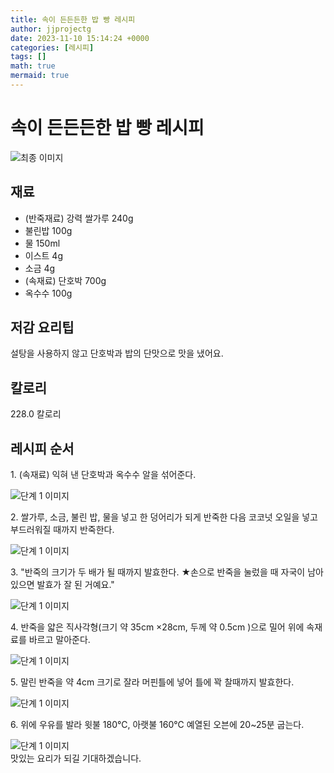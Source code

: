 ```yaml
---
title: 속이 든든든한 밥 빵 레시피
author: jjprojectg
date: 2023-11-10 15:14:24 +0000
categories: [레시피]
tags: []
math: true
mermaid: true
---
```

<meta name="og:type" content="website"/>
<meta charset="UTF-8"/>
<div class="header">
  <h1>속이 든든든한 밥 빵 레시피</h1>
</div>

<div class="container my-4">
  <div class="row">
    <div class="col-12 col-md-6">
      <div class="recipe-image">
        <img src="http://www.foodsafetykorea.go.kr/uploadimg/20210129/20210129055906_1611910746844.jpg" class="step-image" alt="최종 이미지"/>
      </div>
    </div>
    <div class="col-12 col-md-6">
      <div class="ingredients">
        <h2>재료</h2>
        <ul class="card">
          <li> (반죽재료) 강력 쌀가루 240g </li>
          <li>  불린밥 100g </li>
          <li>  물 150ml </li>
          <li>  이스트 4g </li>
          <li>  소금 4g </li>
          <li> (속재료) 단호박 700g </li>
          <li>  옥수수 100g </li>
</ul>
      </div>
    </div>
    <div class="col-12 col-md-6">
      <div class="ingredients">
        <h2>저감 요리팁</h2>
        <div class="card"> 
          <p>
            설탕을 사용하지 않고 단호박과 밥의 단맛으로 맛을 냈어요.
          </p>
        </div>
      </div>
      <div class="ingredients">
        <h2>칼로리</h2>
        <div class="card"> 
          <p>
            228.0 칼로리
          </p>
        </div>
      </div>
    </div>
  </div>

  <h2 class="my-4">레시피 순서</h2>
  <div class="card recipe-card">
    <div class="card-body recipe-step">
      <p class="card-text step-description">1. (속재료) 익혀 낸 단호박과 옥수수 알을 섞어준다.</p>
      <img src="http://www.foodsafetykorea.go.kr/uploadimg/20210129/20210129053617_1611909377364.jpg" alt="단계 1 이미지" class="step-image"/>
    </div>
  </div>
  <div class="card recipe-card">
    <div class="card-body recipe-step">
      <p class="card-text step-description">2. 쌀가루, 소금, 불린 밥, 물을 넣고 한 덩어리가 되게 반죽한 다음 코코넛 오일을 넣고 부드러워질 때까지 반죽한다.</p>
      <img src="http://www.foodsafetykorea.go.kr/uploadimg/20210129/20210129053638_1611909398737.jpg" alt="단계 1 이미지" class="step-image"/>
    </div>
  </div>
  <div class="card recipe-card">
    <div class="card-body recipe-step">
      <p class="card-text step-description">3. "반죽의 크기가 두 배가 될 때까지 발효한다. 
★손으로 반죽을 눌렀을 때 자국이 남아 있으면 발효가 잘 된 거예요."</p>
      <img src="http://www.foodsafetykorea.go.kr/uploadimg/20210129/20210129053658_1611909418365.jpg" alt="단계 1 이미지" class="step-image"/>
    </div>
  </div>
  <div class="card recipe-card">
    <div class="card-body recipe-step">
      <p class="card-text step-description">4. 반죽을 얇은 직사각형(크기 약 35cm ×28cm, 두께 약 0.5cm )으로 밀어 위에 속재료를 바르고 말아준다.</p>
      <img src="http://www.foodsafetykorea.go.kr/uploadimg/20210129/20210129053710_1611909430640.jpg" alt="단계 1 이미지" class="step-image"/>
    </div>
  </div>
  <div class="card recipe-card">
    <div class="card-body recipe-step">
      <p class="card-text step-description">5. 말린 반죽을 약 4cm 크기로 잘라 머핀틀에 넣어 틀에 꽉 찰때까지 발효한다.</p>
      <img src="http://www.foodsafetykorea.go.kr/uploadimg/20210129/20210129053723_1611909443946.jpg" alt="단계 1 이미지" class="step-image"/>
    </div>
  </div>
  <div class="card recipe-card">
    <div class="card-body recipe-step">
      <p class="card-text step-description">6. 위에 우유를 발라 윗불 180℃, 아랫불 160℃ 예열된 오븐에 20~25분 굽는다.</p>
      <img src="http://www.foodsafetykorea.go.kr/uploadimg/20210129/20210129053743_1611909463453.jpg" alt="단계 1 이미지" class="step-image"/>
    </div>
  </div>

</div>
맛있는 요리가 되길 기대하겠습니다.
